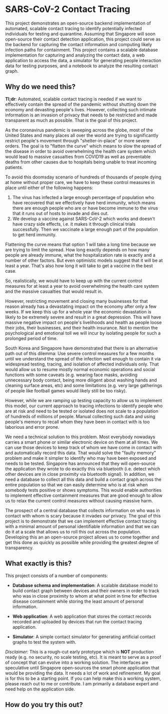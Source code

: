 # SARS-CoV-2 Contact Tracing

This project demonstrates an open-source backend implementation of automated, scalable contact tracing to identify potentially infected individuals for testing and quarantine.
Assuming that Singapore will soon open-source their contact detection application, this project could serve as the backend for capturing the contact information and computing
likely infection paths for containment. This project contains a scalable database implementation for capturing and analyzing the contact data, a web application to access the data,
a simulator for generating people interaction data for testing purposes, and a notebook to analyze the resulting contact graph.

## Why do we need this?

**Tl;dr**: Automated, scalable contact tracing is needed if we want to effectively contain the spread of the pandemic without shutting down the economy and devasting people's lives.
However, collecting such intimate information is an invasion of privacy that needs to be restricted and made transparent as much as possible. That is the goal of this project.   

As the coronavirus pandemic is sweeping across the globe, most of the United States and many places all over the world are trying to significantly restrict people's movement 
through "shelter-in-place" or more severe orders. The goal is to "flatten the curve" which means to slow the spread of the disease in order to avoid overwhelming the health care
system which would lead to massive casualties from COVID19 as well as preventable deaths from other causes due to hospitals being unable to treat incoming patients.

To avoid this doomsday scenario of hundreds of thousands of people dying at home without proper care, we have to keep these control measures in place until either of the following happens:
1. The virus has infected a large enough percentage of population who have recovered that we effectively have herd immunity, which means there are enough people who are or have become immune
to the virus that it runs out of hosts to invade and dies out. 
2. We develop a vaccine against SARS-CoV-2 which works and doesn't have crazy side effects, i.e. it makes it through clinical trials successfully. Then we vaccinate a large enough part of the
population to get herd immunity.

Flattening the curve means that option 1 will take a long time because we are trying to limit the spread. How long exactly depends on how many people are already immune, what the hospitalization rate
is exactly and a number of other factors. But even optimistic models suggest that it will be at least a year. That's also how long it will take to get a vaccine in the best case.

So, realistically, we would have to keep up with the current control measures for at least a year to avoid overwhelming the health care system and the massive casualties that would result in.

However, restricting movement and closing many businesses for that reason already has a devastating impact on the economy after only a few weeks. If we keep this up for a whole year the economic
devastation is likely to be extremely severe and result in a great depression. This will have massive negative impact on people's livelihoods and health as people loose their jobs, their businesses,
and their health insurance. Not to mention the psychological and emotional toll we will incur by isolating people for such a prolonged period of time.

South Korea and Singapore have demonstrated that there is an alternative path out of this dilemma: Use severe control measures for a few months until we understand the spread of the infection well enough
to contain it via widespread testing, tracing, and isolation of affected individuals only. That would allow us to resume mostly normal economic operations and social functions with some caveats (e.g.
wearing face masks, avoiding unnecessary body contact, being more diligent about washing hands and cleaning surface areas, etc) and some limitations (e.g. very large gatherings of people like football games
would likely still be too risky).

However, while we are ramping up testing capacity to allow us to implement this model, our current approach to tracing infections to identify people who are at risk and need to be tested or isolated
does not scale to a population of hundreds of millions of people. Manual collecting such data and using people's memory to recall whom they have been in contact with is too laborious and error prone.

We need a technical solution to this problem. Most everybody nowadays carries a smart phone or similar electronic device on them at all times. We can use those devices to keep track of whom we have come
in contact with and automatically record this data. That would solve the "faulty memory" problem and make it simpler to identify who may have been exposed and needs to be tested. Singapore has announced
that they will open-source the application they wrote to do exactly this via bluetooth (i.e. detect which other devices are in close proximity via bluetooth signal).
In addition, we need a database to collect all this data and build a contact graph across the entire population so that we can easily determine who is at risk when somebody tests positive or shows symptoms.
This would enable authorities to implement effective containment measures that are good enough to allow us to relax the current control measures without causing massive harm.

The prospect of a central database that collects information on who was in contact with whom is scary because it invades our privacy. The goal of this project is to demonstrate that we can implement
effective contact tracing with a minimal amount of personal identifiable information and that we can do it at a scale that allows us to roll this out across the population. Developing this an an
open-source project allows us to come together and get this done as quickly as possible while providing the greatest degree of transparency.

## What exactly is this?

This project consists of a number of components:

- **Database schema and implementation**: A scalable database model to build contact graph between devices and their owners in order to track who was in close proximity to whom at what point in time for
effective disease containment while storing the least amount of personal information.

- **Web application**: A web application that stores the contact records recorded and uploaded by devices that run the contact tracing application.

- **Simulator**: A simple contact simulator for generating artificial contact graphs to test the system with.

*Disclaimer:* This is a rough-cut early prototype which is **NOT** production ready (e.g. no security, no scale testing, etc). 
It is meant to serve as a proof of concept that can evolve into a working solution. The interfaces are speculative until Singapore open-sources the smart phone application that would be providing the data.
It needs a lot of work and refinement. My goal is for this to be a starting point.
If you can help make this a working system, please reach out to me or contribute. I am primarily a database expert and need help on the application side.  

## How do you try this out?

